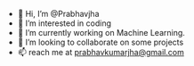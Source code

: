- 👋 Hi, I’m @Prabhavjha
- 👀 I’m interested in coding
- 🌱 I’m currently working on Machine Learning.
- 💞️ I’m looking to collaborate on some projects
- 📫 reach me at prabhavkumarjha@gmail.com

<!---
Prabhavjha/Prabhavjha is a ✨ special ✨ repository because its `README.md` (this file) appears on your GitHub profile.
You can click the Preview link to take a look at your changes.
--->
